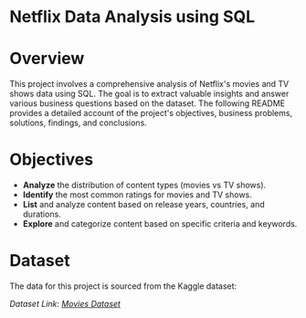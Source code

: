 # Netflix Data Analysis using SQL

# Overview
This project involves a comprehensive analysis of Netflix's movies and TV shows data using SQL. The goal is to extract valuable insights and answer various business questions based on the dataset. The following README provides a detailed account of the project's objectives, business problems, solutions, findings, and conclusions.

# Objectives
- **Analyze** the distribution of content types (movies vs TV shows).
- **Identify** the most common ratings for movies and TV shows.
- **List** and analyze content based on release years, countries, and durations.
- **Explore** and categorize content based on specific criteria and keywords.

# Dataset
The data for this project is sourced from the Kaggle dataset:

*Dataset Link: [Movies Dataset](https://www.kaggle.com/datasets/shivamb/netflix-shows?resource=download)*
